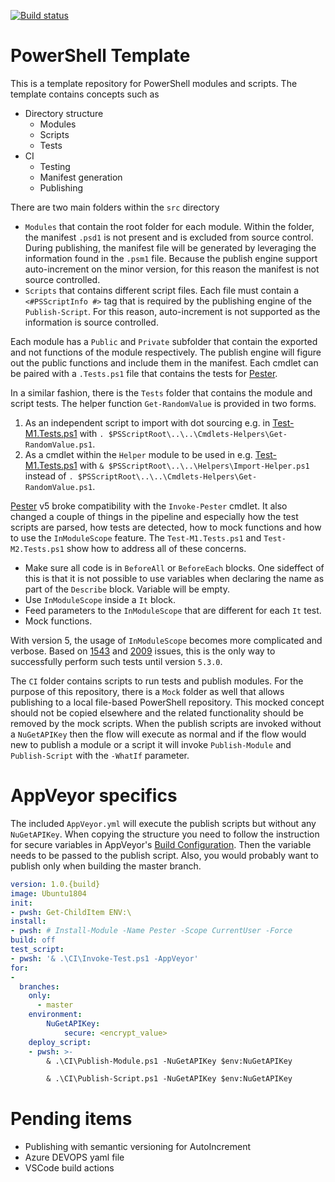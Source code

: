 [![Build status](https://ci.appveyor.com/api/projects/status/1awhp4jaw94ed4m3/branch/master?svg=true)](https://ci.appveyor.com/project/Alex61243/powershelltemplate/branch/master)

# PowerShell Template 

This is a template repository for PowerShell modules and scripts. The template contains concepts such as

- Directory structure
  - Modules
  - Scripts
  - Tests
- CI
  - Testing
  - Manifest generation
  - Publishing

There are two main folders within the `src` directory

- `Modules` that contain the root folder for each module. Within the folder, the manifest `.psd1` is not present and is excluded from source control. During publishing, the manifest file will be generated by leveraging the information found in the `.psm1` file. Because the publish engine support auto-increment on the minor version, for this reason the manifest is not source controlled.
- `Scripts` that contains different script files. Each file must contain a `<#PSScriptInfo #>` tag that is required by the publishing engine of the `Publish-Script`. For this reason, auto-increment is not supported as the information is source controlled.

Each module has a `Public` and `Private` subfolder that contain the exported and not functions of the module respectively. The publish engine will figure out the public functions and include them in the manifest. Each cmdlet can be paired with a `.Tests.ps1` file that contains the tests for [Pester].

In a similar fashion, there is the `Tests` folder that contains the module and script tests. The helper function `Get-RandomValue` is provided in two forms.
1. As an independent script to import with dot sourcing e.g. in [Test-M1.Tests.ps1](Src/Tests/Modules/M1/Test-M1.Tests.ps1) with `. $PSScriptRoot\..\..\Cmdlets-Helpers\Get-RandomValue.ps1`.
1. As a cmdlet within the `Helper` module to be used in e.g.  [Test-M1.Tests.ps1](Src/Tests/Modules/M1/Test-M1.Tests.ps1) with `& $PSScriptRoot\..\..\Helpers\Import-Helper.ps1` instead of `. $PSScriptRoot\..\..\Cmdlets-Helpers\Get-RandomValue.ps1`.

[Pester] v5 broke compatibility with the `Invoke-Pester` cmdlet. It also changed a couple of things in the pipeline and especially how the test scripts are parsed, how tests are detected, how to mock functions and how to use the `InModuleScope` feature. The `Test-M1.Tests.ps1` and `Test-M2.Tests.ps1` show how to address all of these concerns.

- Make sure all code is in `BeforeAll` or `BeforeEach` blocks. One sideffect of this is that it is not possible to use variables when declaring the name as part of the `Describe` block. Variable will be empty.
- Use `InModuleScope` inside a `It` block.
- Feed parameters to the `InModuleScope` that are different for each `It` test.
- Mock functions.

With version 5, the usage of `InModuleScope` becomes more complicated and verbose. Based on [1543] and [2009] issues, this is the only way to successfully perform such tests until version `5.3.0`.

The `CI` folder contains scripts to run tests and publish modules. For the purpose of this repository, there is a `Mock` folder as well that allows publishing to a local file-based PowerShell repository. This mocked concept should not be copied elsewhere and the related functionality should be removed by the mock scripts. When the publish scripts are invoked without a `NuGetAPIKey` then the flow will execute as normal and if the flow would new to publish a module or a script it will invoke `Publish-Module` and `Publish-Script` with the `-WhatIf` parameter.

# AppVeyor specifics

The included `AppVeyor.yml` will execute the publish scripts but without any `NuGetAPIKey`. When copying the structure you need to follow the instruction for secure variables in AppVeyor's [Build Configuration]. Then the variable needs to be passed to the publish script. Also, you would probably want to publish only when building the master branch.

```yaml
version: 1.0.{build}
image: Ubuntu1804
init:
- pwsh: Get-ChildItem ENV:\
install:
- pwsh: # Install-Module -Name Pester -Scope CurrentUser -Force  
build: off
test_script:
- pwsh: '& .\CI\Invoke-Test.ps1 -AppVeyor'
for:
-
  branches:
    only:
      - master 
    environment:
        NuGetAPIKey:
            secure: <encrypt_value>
    deploy_script:
    - pwsh: >-
        & .\CI\Publish-Module.ps1 -NuGetAPIKey $env:NuGetAPIKey

        & .\CI\Publish-Script.ps1 -NuGetAPIKey $env:NuGetAPIKey
```


# Pending items

- Publishing with semantic versioning for AutoIncrement
- Azure DEVOPS yaml file
- VSCode build actions

[Pester]: https://github.com/pester/Pester
[Build configuration]: https://www.appveyor.com/docs/build-configuration/#secure-variables
[2009]: https://github.com/pester/Pester/issues/2009
[1543]: https://github.com/pester/Pester/issues/1543